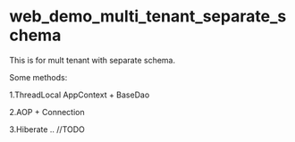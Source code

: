 # web_demo_multi_tenant_separate_schema

This is for mult tenant with separate schema.

Some methods:

1.ThreadLocal
AppContext + BaseDao

2.AOP + Connection

3.Hiberate ..
//TODO